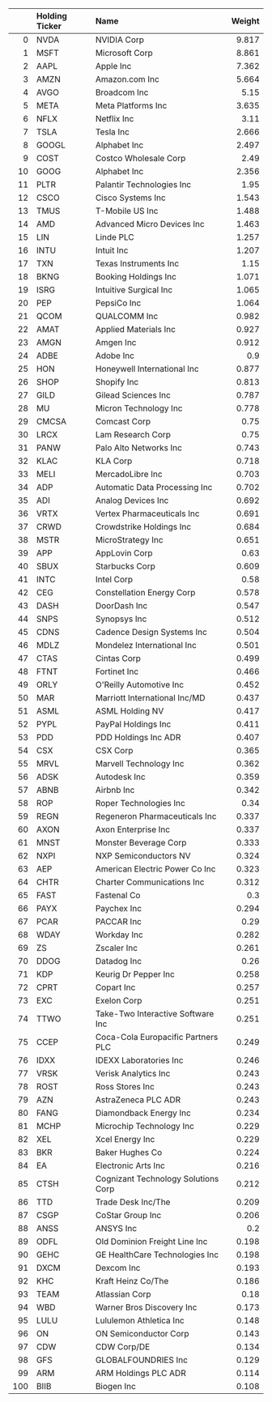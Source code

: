 |     | Holding Ticker   | Name                                |   Weight |
|----:|:-----------------|:------------------------------------|---------:|
|   0 | NVDA             | NVIDIA Corp                         |    9.817 |
|   1 | MSFT             | Microsoft Corp                      |    8.861 |
|   2 | AAPL             | Apple Inc                           |    7.362 |
|   3 | AMZN             | Amazon.com Inc                      |    5.664 |
|   4 | AVGO             | Broadcom Inc                        |    5.15  |
|   5 | META             | Meta Platforms Inc                  |    3.635 |
|   6 | NFLX             | Netflix Inc                         |    3.11  |
|   7 | TSLA             | Tesla Inc                           |    2.666 |
|   8 | GOOGL            | Alphabet Inc                        |    2.497 |
|   9 | COST             | Costco Wholesale Corp               |    2.49  |
|  10 | GOOG             | Alphabet Inc                        |    2.356 |
|  11 | PLTR             | Palantir Technologies Inc           |    1.95  |
|  12 | CSCO             | Cisco Systems Inc                   |    1.543 |
|  13 | TMUS             | T-Mobile US Inc                     |    1.488 |
|  14 | AMD              | Advanced Micro Devices Inc          |    1.463 |
|  15 | LIN              | Linde PLC                           |    1.257 |
|  16 | INTU             | Intuit Inc                          |    1.207 |
|  17 | TXN              | Texas Instruments Inc               |    1.15  |
|  18 | BKNG             | Booking Holdings Inc                |    1.071 |
|  19 | ISRG             | Intuitive Surgical Inc              |    1.065 |
|  20 | PEP              | PepsiCo Inc                         |    1.064 |
|  21 | QCOM             | QUALCOMM Inc                        |    0.982 |
|  22 | AMAT             | Applied Materials Inc               |    0.927 |
|  23 | AMGN             | Amgen Inc                           |    0.912 |
|  24 | ADBE             | Adobe Inc                           |    0.9   |
|  25 | HON              | Honeywell International Inc         |    0.877 |
|  26 | SHOP             | Shopify Inc                         |    0.813 |
|  27 | GILD             | Gilead Sciences Inc                 |    0.787 |
|  28 | MU               | Micron Technology Inc               |    0.778 |
|  29 | CMCSA            | Comcast Corp                        |    0.75  |
|  30 | LRCX             | Lam Research Corp                   |    0.75  |
|  31 | PANW             | Palo Alto Networks Inc              |    0.743 |
|  32 | KLAC             | KLA Corp                            |    0.718 |
|  33 | MELI             | MercadoLibre Inc                    |    0.703 |
|  34 | ADP              | Automatic Data Processing Inc       |    0.702 |
|  35 | ADI              | Analog Devices Inc                  |    0.692 |
|  36 | VRTX             | Vertex Pharmaceuticals Inc          |    0.691 |
|  37 | CRWD             | Crowdstrike Holdings Inc            |    0.684 |
|  38 | MSTR             | MicroStrategy Inc                   |    0.651 |
|  39 | APP              | AppLovin Corp                       |    0.63  |
|  40 | SBUX             | Starbucks Corp                      |    0.609 |
|  41 | INTC             | Intel Corp                          |    0.58  |
|  42 | CEG              | Constellation Energy Corp           |    0.578 |
|  43 | DASH             | DoorDash Inc                        |    0.547 |
|  44 | SNPS             | Synopsys Inc                        |    0.512 |
|  45 | CDNS             | Cadence Design Systems Inc          |    0.504 |
|  46 | MDLZ             | Mondelez International Inc          |    0.501 |
|  47 | CTAS             | Cintas Corp                         |    0.499 |
|  48 | FTNT             | Fortinet Inc                        |    0.466 |
|  49 | ORLY             | O'Reilly Automotive Inc             |    0.452 |
|  50 | MAR              | Marriott International Inc/MD       |    0.437 |
|  51 | ASML             | ASML Holding NV                     |    0.417 |
|  52 | PYPL             | PayPal Holdings Inc                 |    0.411 |
|  53 | PDD              | PDD Holdings Inc ADR                |    0.407 |
|  54 | CSX              | CSX Corp                            |    0.365 |
|  55 | MRVL             | Marvell Technology Inc              |    0.362 |
|  56 | ADSK             | Autodesk Inc                        |    0.359 |
|  57 | ABNB             | Airbnb Inc                          |    0.342 |
|  58 | ROP              | Roper Technologies Inc              |    0.34  |
|  59 | REGN             | Regeneron Pharmaceuticals Inc       |    0.337 |
|  60 | AXON             | Axon Enterprise Inc                 |    0.337 |
|  61 | MNST             | Monster Beverage Corp               |    0.333 |
|  62 | NXPI             | NXP Semiconductors NV               |    0.324 |
|  63 | AEP              | American Electric Power Co Inc      |    0.323 |
|  64 | CHTR             | Charter Communications Inc          |    0.312 |
|  65 | FAST             | Fastenal Co                         |    0.3   |
|  66 | PAYX             | Paychex Inc                         |    0.294 |
|  67 | PCAR             | PACCAR Inc                          |    0.29  |
|  68 | WDAY             | Workday Inc                         |    0.282 |
|  69 | ZS               | Zscaler Inc                         |    0.261 |
|  70 | DDOG             | Datadog Inc                         |    0.26  |
|  71 | KDP              | Keurig Dr Pepper Inc                |    0.258 |
|  72 | CPRT             | Copart Inc                          |    0.257 |
|  73 | EXC              | Exelon Corp                         |    0.251 |
|  74 | TTWO             | Take-Two Interactive Software Inc   |    0.251 |
|  75 | CCEP             | Coca-Cola Europacific Partners PLC  |    0.249 |
|  76 | IDXX             | IDEXX Laboratories Inc              |    0.246 |
|  77 | VRSK             | Verisk Analytics Inc                |    0.243 |
|  78 | ROST             | Ross Stores Inc                     |    0.243 |
|  79 | AZN              | AstraZeneca PLC ADR                 |    0.243 |
|  80 | FANG             | Diamondback Energy Inc              |    0.234 |
|  81 | MCHP             | Microchip Technology Inc            |    0.229 |
|  82 | XEL              | Xcel Energy Inc                     |    0.229 |
|  83 | BKR              | Baker Hughes Co                     |    0.224 |
|  84 | EA               | Electronic Arts Inc                 |    0.216 |
|  85 | CTSH             | Cognizant Technology Solutions Corp |    0.212 |
|  86 | TTD              | Trade Desk Inc/The                  |    0.209 |
|  87 | CSGP             | CoStar Group Inc                    |    0.206 |
|  88 | ANSS             | ANSYS Inc                           |    0.2   |
|  89 | ODFL             | Old Dominion Freight Line Inc       |    0.198 |
|  90 | GEHC             | GE HealthCare Technologies Inc      |    0.198 |
|  91 | DXCM             | Dexcom Inc                          |    0.193 |
|  92 | KHC              | Kraft Heinz Co/The                  |    0.186 |
|  93 | TEAM             | Atlassian Corp                      |    0.18  |
|  94 | WBD              | Warner Bros Discovery Inc           |    0.173 |
|  95 | LULU             | Lululemon Athletica Inc             |    0.148 |
|  96 | ON               | ON Semiconductor Corp               |    0.143 |
|  97 | CDW              | CDW Corp/DE                         |    0.134 |
|  98 | GFS              | GLOBALFOUNDRIES Inc                 |    0.129 |
|  99 | ARM              | ARM Holdings PLC ADR                |    0.114 |
| 100 | BIIB             | Biogen Inc                          |    0.108 |
